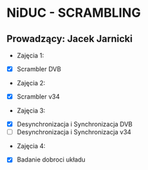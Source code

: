 # NiDUC - SCRAMBLING
Prowadzący: Jacek Jarnicki
---

- Zajęcia 1:
- [x] Scrambler DVB
- Zajęcia 2:
- [x] Scrambler v34
- Zajęcia 3:
- [x] Desynchronizacja i Synchronizacja DVB
- [ ] Desynchronizacja i Synchronizacja v34
- Zajęcia 4:
- [x] Badanie dobroci układu
